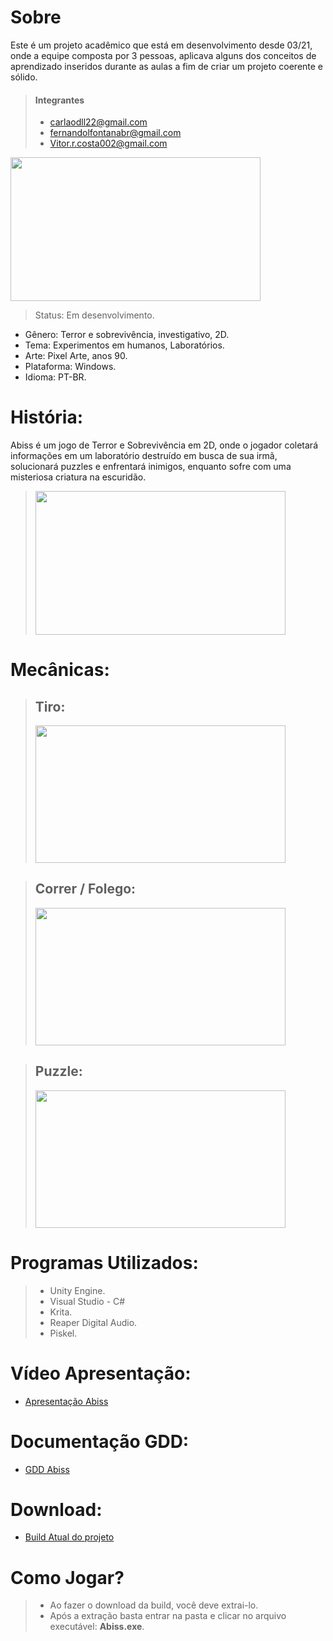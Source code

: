 # **Sobre**
Este é um projeto acadêmico que está em desenvolvimento desde 03/21, onde a equipe composta por 3 pessoas, aplicava alguns dos conceitos de aprendizado inseridos durante as aulas a fim de criar um projeto coerente e sólido.

> #### Integrantes
> + carlaodll22@gmail.com
> + fernandolfontanabr@gmail.com
> + Vitor.r.costa002@gmail.com



<img src="https://github.com/Carlosdll22/ABISS/assets/135077890/18386ef0-5c36-4802-b943-343f4e334de2" width="400" height="230" />

> Status: Em desenvolvimento.
+ Gênero: Terror e sobrevivência, investigativo, 2D.
+ Tema: Experimentos em humanos, Laboratórios.
+ Arte: Pixel Arte, anos 90.
+ Plataforma: Windows.
+ Idioma: PT-BR.

# **História:**
Abiss é um jogo de Terror e Sobrevivência em 2D, onde o jogador coletará informações em um laboratório destruído em busca de sua irmã, solucionará puzzles e enfrentará inimigos, enquanto sofre com uma misteriosa criatura na escuridão.

> <img src="https://github.com/Carlosdll22/ABISS/assets/135077890/3ddb3ae6-a4bb-4446-9c91-922a1bff89ff" width="400" height="230" />

# **Mecânicas:**

> ## Tiro:
> <img src="https://github.com/Carlosdll22/ABISS/assets/135077890/91da5c33-b093-4ade-b509-a14b1286daae" width="400" height="220" />

> ## Correr / Folego:
> <img src="https://github.com/Carlosdll22/ABISS/assets/135077890/36b235da-6613-4bef-9ac3-2afa45c0f3ab" width="400" height="220" />

> ## Puzzle:
> <img src="https://github.com/Carlosdll22/ABISS/assets/135077890/52af7aae-d6d2-4342-b1b1-78c4b12205e3" width="400" height="220" />


# **Programas Utilizados:**

> + Unity Engine.
> + Visual Studio - C#
> + Krita.
> + Reaper Digital Audio.
> + Piskel.


# **Vídeo Apresentação:**
+ [Apresentação Abiss](https://youtu.be/R8U3qJypBmw)

# **Documentação GDD:**

+ [GDD Abiss](https://docs.google.com/document/d/1BnNitLCJvuzx7TMl2nRRkDlvAm3u84Eg/edit?usp=sharing&ouid=108651226990019620528&rtpof=true&sd=true)

# **Download:**

+ [Build Atual do projeto](https://drive.google.com/file/d/101mq92vNNt0zRPmYveGAbvfsNdHOCt5G/view?usp=sharing)

# **Como Jogar?**

> + Ao fazer o download da build, você deve extrai-lo.
> + Após a extração basta entrar na pasta e clicar no arquivo executável: **Abiss.exe**.



